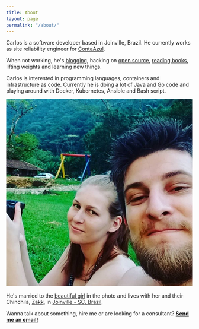 ```yaml
---
title: About
layout: page
permalink: "/about/"
---
```


Carlos is a software developer based in Joinville, Brazil. He currently works
as site reliability engineer for [ContaAzul](http://contaazul.com).

When not working, he's [blogging](http://carlosbecker.com),
hacking on [open source](https://github.com/caarlos0),
[reading books](https://goodreads.com/caarlos0),
lifting weights and learning new things.

Carlos is interested in programming languages, containers and infrastructure as
code. Currently he is doing a lot of Java and Go code and playing around with
Docker, Kubernetes, Ansible and Bash script.

![me and my wife](/public/images/about.jpg)

He's married to the [beautiful girl](http://twitter.com/carinemeyer) in the
photo and lives with her and their Chinchila,
[Zakk](http://www.youtube.com/watch?v=YtWlIPGpxTc),
in [Joinville - SC, Brazil](http://goo.gl/maps/9tvI4).

Wanna talk about something, hire me or are looking for a consultant?
[**Send me an email!**](/contact)
